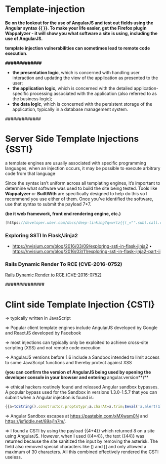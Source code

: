 # Template-injection


**Be on the lookout for the use of AngularJS and test out fields using the Angular
syntax {{ }}. To make your life easier, get the Firefox plugin Wappalyzer - it will
show you what software a site is using, including the use of AngularJS.**



**template injection vulnerabilities can
sometimes lead to remote code execution.**

**#############**

- **the presentation logic**, which is concerned with handling user interaction and updating the view of the application as presented to the user;
- **the application logic**, which is concerned with the detailed application-specific processing associated with the application (also referred to as the business logic);
- **the data logic**, which is concerned with the persistent storage of the application, typically in a database management system.

#############

# Server Side Template Injections {SSTI}

a template engines are usually associated with specific
programming languages, when an injection occurs, it may be possible to execute arbitrary code from that language

Since the syntax isn’t uniform across all templating engines, it’s important to determine what software was used to build the site being tested. Tools like **Wappalyzer** or **BuiltWith** are specifically designed to help do this so I recommend you use either of them. Once you’ve identified the software, use that syntax to submit the payload 7*7.

**(be it web framework, front end rendering engine, etc.)**

```jsx
[https://developer.uber.com/docs/deep-linking?q=wrtz{{(_="".sub).call.call({}[$="constructor"].getOwnPropertyDescriptor(_.__proto__,$).value,0,"alert(1)](https://developer.uber.com/docs/deep-linking?q=wrtz%7B%7B(_=%22%22.sub).call.call(%7B%7D%5B$=%22constructor%22%5D.getOwnPropertyDescriptor(_.__proto__,$).value,0,%22alert(1))")()}}zzzz
```

### ****Exploring SSTI In Flask/Jinja2****

- https://nvisium.com/blog/2016/03/09/exploring-ssti-in-flask-jinja2 • https://nvisium.com/blog/2016/03/11/exploring-ssti-in-flask-jinja2-part-ii

### ****Rails Dynamic Render To RCE (CVE-2016-0752)****

[Rails Dynamic Render to RCE (CVE-2016-0752)](https://blog.nvisium.com/rails-dynamic-render-to-rce-cve-2016-0752)

**##############**

# Clint side Template Injection {CSTI}

⇒ typically written in JavaScript

⇒ Popular client template engines include AngularJS developed by Google and ReactJS developed by Facebook

⇒ most injections can typically only be exploited to achieve cross-site scripting (XSS) and not remote code execution

⇒ AngularJS versions before 1.6 include a Sandbox intended to limit access to some JavaScript functions and thereby protect against XSS

**(you can confirm the version of AngularJS being used by opening the developer console in your browser and entering** angular.version**)**

⇒ ethical hackers routinely found and released Angular sandbox bypasses. A popular bypass used for the Sandbox in versions 1.3.0-1.5.7 that you can submit when a Angular injection is found is:

```jsx
{{a=toString().constructor.proptotypr;a.charAt=a.trim;$eval('a,alert(1),a')}}
```

⇒ Angular Sandbox escapes at https://pastebin.com/xMXwsm0N
and https://jsfiddle.net/89aj1n7m/.

⇒ I found a CSTI by using the payload {{4+4}} which returned 8 on a site using AngularJS. However, when I used {{4*4}}, the text {{44}} was returned because the site sanitized the input by removing the asterisk. The field also removed special characters like () and [] and only allowed a maximum of 30 characters. All this combined effectively rendered the CSTI useless.
